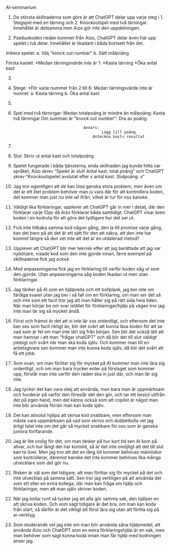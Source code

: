 AI-seminarium

1. De största skillnaderna som görs är att ChatGPT delar upp varje steg i 1. Stegspel med
en tärning och 2. Knockoutspel med två tärningar. Innehållet är detsamma men Aizo gör inte den uppdelningen. 

2. Pseduokoden nedan kommer från Aizo, ChatGPT delar även här upp spelet i två delar.
Innehållet är likadant i båda bortsett från det.

Initiera spelet:
            a. Välj "knock out number"
            b. Sätt målpoäng

Första kastet:
          *Medan tärningsvärde inte är 1:
          *Kasta tärning
          *Öka antal kast



3.
4. Stege:
      *För varje nummer från 2 till 6:
                                Medan tärningsvärde inte är numret:
                                  a. Kasta tärning
                                  b. Öka antal kast





5.
6. Spel med två tärningar:
                Medan totalpoäng är mindre än målpoäng:
                                              Kasta två tärningar
                                              Om summan är "knock out number":
                                              Dra av poäng


                                      Annars:
                                              Lägg till poäng
                                          Anteckna kasts resultat



7.
8. Slut:
        Skriv ut antal kast och totalpoäng

3.   Spelet fungerade i båda tjänsterna, enda skillnaden jag kunde hitta var språket, 
Aizo skrev “Spelet är slut! Antal kast, total poäng” och ChatGPT skrev “Knockoutspelet avslutat efter x antal kast. Slutpoäng: x”


4.   Jag tror egentligen att de kan lösa ganska stora problem, men även om det är ett 
litet problem behöver man ju vara där för att kontrollera koden, det kommer man just nu inte iaf ifrån, vilket är tur för oss kanske.


5.   Väldigt lika förklaringar, upplever att ChatGPT går in mer i detalj, där den 
förklarar varje 12px då Aizo förklarar båda samtidigt. ChatGPT visar även koden i en kodruta för att göra det tydligare hur det ser ut.


6.   Fick inte tillbaka samma kod någon gång, den la till promise varje gång, 
kan det bero på att det är ett sätt för den att säkra, att den inte har kommit längre så den vet inte att det är en utdaterad metod?


7.   Upplever att ChatGPT blir mer teknisk efter att jag berättade att jag var 
nybörjare, visade kod som den inte gjorde innan, färre exempel på skillnaderna fick jag också.


8.   Med anpassningarna fick jag en förklaring till varför koden såg ut som den gjorde. 
Utan anpassningarna såg koden likadan ut men utan förklaringar.


9.   Jag tänker på AI som en hjälpreda och ett bollplank, jag ber inte om färdiga svaret utan 
jag ber i så fall om en förklaring, om man ser det så och inte som ett facit tror jag att man 
håller sig på rätt sida hela tiden. När man börjar be om svar istället för 
förklaringar/hjälp på vägen tror jag inte man lär sig så mycket ändå.


10.   Först och främst är det att vi inte lär oss ordentligt, och eftersom det 
inte kan ses som facit riktigt än, blir det svårt att kunna läsa koden för att 
se vad som är fel om man inte lärt sig från början. Sen blir det också lätt att 
man hamnar i att man “frågar chatGPT” och då blir det till slut väldigt jobbigt och 
svårt när man ska koda själv. Och kommer man till en arbetsgivare sen 
kommer man inte kunna koda själv, då blir det svårt att få ett jobb.


11.   Som ovan, om man förlitar sig för mycket på AI kommer man inte lära sig ordentligt, 
och om man bara trycker enter på förslaget som kommer upp, 
förstår man inte varför den raden ska in just där, och man lär sig inte.


12.   Jag tycker det kan vara okej att använda, men bara man är uppmärksam och funderar på 
varför den föreslår det den gör, och tar ett beslut utifrån det på egen hand, men det känns också 
som att copilot är något man inte bör använda förrän man kan koda själv.


13.   Det kan absolut hjälpa att skriva kod snabbare, men eftersom man måste vara 
uppmärksam på vad som skrivs och dubbelkolla vet jag ärligt talat inte om 
det går så mycket snabbare för oss som är ganska juniora fortfarande.


14.   Jag är lite orolig för det, om man tänker på hur kort tid sen AI kom på allvar, 
och hur långt det har kommit, så är det inte omöjligt att det till slut kan ta över. 
Men jag tror att det en lång tid kommer behövas människor som kontrollerar, 
däremot kanske det inte kommer behövas lika många utvecklare som det gör nu.


15.   Risken är väl som det tidigare, att man förlitar sig för mycket på det och 
inte utvecklas på samma sätt. Sen tror jag verkligen på att använda det som ett 
eller en extra kollega, där man kan fråga om hjälp och förklaringar, men att man själv skriver koden.


16.   När jag kollar runt så tycker jag att alla gör samma sak, den hjälper 
en att skriva koden. Och som sagt tidigare är det bra, om man kan koda från start, 
så därför är det viktigt att först lära sig utan att förlita sig på ai-verktyg.


17.   Som studerande vet jag inte om man bör använda såna hjälpmedel, att använda 
Aizo och ChatGPT som en extra förklaringshjälp är en sak, men man behöver 
som sagt kunna koda innan man får hjälp med kodningen anser jag. 
